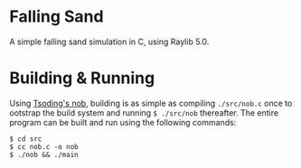 # Falling Sand

A simple falling sand simulation in C, using Raylib 5.0.

# Building & Running

Using [Tsoding's nob](https://github.com/tsoding/musializer/blob/7cec0d7707cbee5340e27d69b923236ccbda68bb/src/nob.h), building is as simple as compiling `./src/nob.c` once to ootstrap the build system and running `$ ./src/nob` thereafter. The entire program can be built and run using the following commands:

```
$ cd src
$ cc nob.c -o nob
$ ./nob && ./main
```
